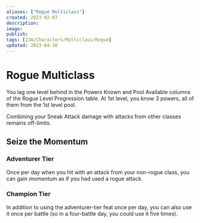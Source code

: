 ```yaml
---
aliases: ["Rogue Multiclass"]
created: 2023-02-07
description: 
image: 
publish: 
tags: [13A/Characters/Multiclass/Rogue]
updated: 2023-04-30
---
```

# Rogue Multiclass

You lag one level behind in the Powers Known and Pool Available columns of the Rogue Level Progression table. At 1st level, you know 3 powers, all of them from the 1st level pool.

Combining your Sneak Attack damage with attacks from other classes remains off-limits.

## Seize the Momentum

### Adventurer Tier

Once per day when you hit with an attack from your non-rogue class, you can gain *momentum* as if you had used a rogue attack.

### Champion Tier

In addition to using the adventurer-tier feat once per day, you can also use it once per battle (so in a four-battle day, you could use it five times).
